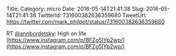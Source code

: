 Title: 
Category: micro
Date: 2016-05-14T21:41:38
Slug: 2016-05-14T21:41:38
TwitterId: 731600382636359680
TweetUrl: https://twitter.com/mark_philpot/status/731600382636359680

RT [@annbordetsky](https://twitter.com/annbordetsky): High on life [https://www.instagram.com/p/BFZg5lYp2wp/](https://www.instagram.com/p/BFZg5lYp2wp/)